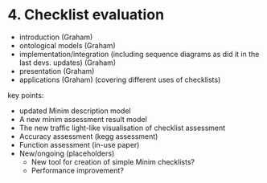 # 4. Checklist evaluation

- introduction (Graham)
- ontological models (Graham)
- implementation/integration (including sequence diagrams as did it in the last devs. updates) (Graham)
- presentation (Graham)
- applications (Graham) (covering different uses of checklists)

key points:

- updated Minim description model
- A new minim assessment result model
- The new traffic light-like visualisation of checklist assessment
- Accuracy assessment (kegg assessment)
- Function assessment (in-use paper)
- New/ongoing (placeholders)
  - New tool for creation of simple Minim checklists?
  - Performance improvement?

